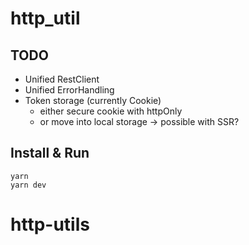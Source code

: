 # http_util

## TODO
- Unified RestClient
- Unified ErrorHandling
- Token storage (currently Cookie)
  - either secure cookie with httpOnly
  - or move into local storage -> possible with SSR?

## Install & Run
```
yarn
yarn dev
```
# http-utils

